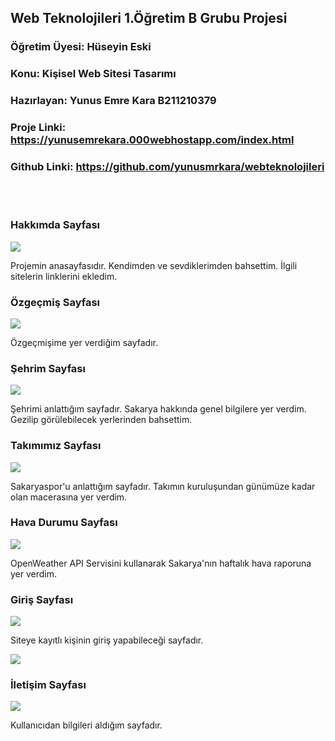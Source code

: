 ## Web Teknolojileri 1.Öğretim B Grubu Projesi
### Öğretim Üyesi: Hüseyin Eski
### Konu: Kişisel Web Sitesi Tasarımı
### Hazırlayan: Yunus Emre Kara B211210379
### Proje Linki: https://yunusemrekara.000webhostapp.com/index.html
### Github Linki: https://github.com/yunusmrkara/webteknolojileri
<br>
<br>

### Hakkımda Sayfası

![](/hakkimda.PNG)

Projemin anasayfasıdır. Kendimden ve sevdiklerimden bahsettim. İlgili sitelerin linklerini ekledim.

### Özgeçmiş Sayfası

![](/ozgecmis.PNG)

Özgeçmişime yer verdiğim sayfadır. 

### Şehrim Sayfası

![](/sehrim.PNG)

Şehrimi anlattığım sayfadır. Sakarya hakkında genel bilgilere yer verdim. Gezilip görülebilecek yerlerinden bahsettim.

### Takımımız Sayfası

![](/takimimiz.PNG)

Sakaryaspor'u anlattığım sayfadır. Takımın kuruluşundan günümüze kadar olan macerasına yer verdim.

### Hava Durumu Sayfası

![](/havadurumu.PNG)

OpenWeather API Servisini kullanarak Sakarya'nın haftalık hava raporuna yer verdim.

### Giriş Sayfası

![](/giris.PNG)

Siteye kayıtlı kişinin giriş yapabileceği sayfadır. 

![](/giris2.PNG)

### İletişim Sayfası

![](/iletisim.PNG)

Kullanıcıdan bilgileri aldığım sayfadır.

